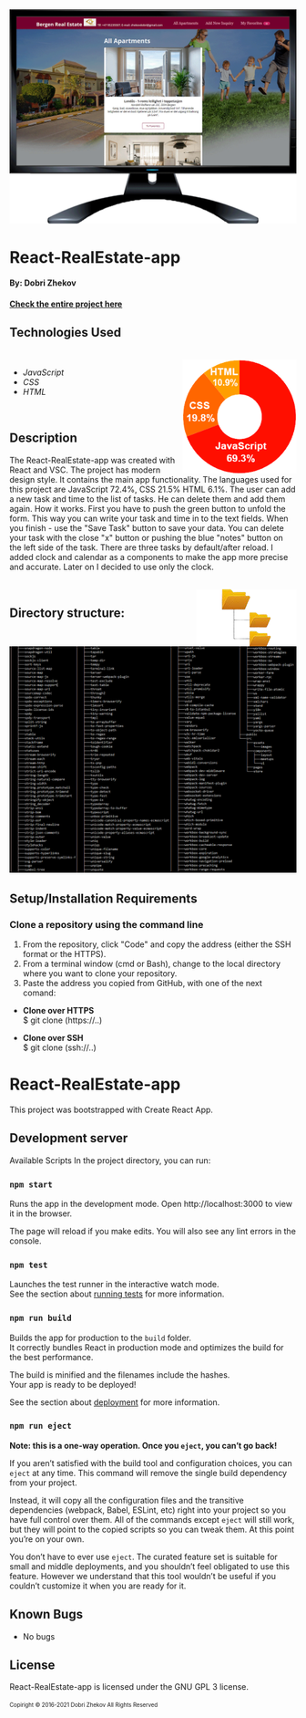 <img align="justify" alt="chart" width="950px" src="https://github.com/zhekovdobri/React-RealEstate-app/blob/main/src/assets/images/React_Real_Estate_GIF1200px.gif">

# React-RealEstate-app

#### By: Dobri Zhekov

#### [<ins>Check the entire project here</ins>](https://zhekovdobri.github.io/React-RealEstate-app/)

## Technologies Used

<div class=pull-left>

</div>
&nbsp;&nbsp;&nbsp;&nbsp;&nbsp;&nbsp;&nbsp;&nbsp;&nbsp;&nbsp;&nbsp;&nbsp;&nbsp;&nbsp;&nbsp;
<div class=pull-right>
<img align="right" alt="chart" height="200px" src="https://github.com/zhekovdobri/React-RealEstate-app/blob/main/src/assets/images/Language%20chart%20diagram%20image.png">
</div>

* _JavaScript_
* _CSS_
* _HTML_


<br />

## Description
The React-RealEstate-app was created with React and VSC. The project has modern design style. It contains the main app functionality. The languages used for this project are JavaScript 72.4%, CSS 21.5% HTML 6.1%. The user can add a new task and time to the list of tasks. He can delete them and add them again. How it works. First you have to push the green button to unfold the form. This way you can write your task and time in to the text fields. When you finish - use the "Save Task" button to save your data. You can delete your task with the close "x" button or pushing the blue "notes" button on the left side of the task. There are three tasks by default/after reload. I added clock and calendar as a components to make the app more precise and accurate. Later on I decided to use only the clock.

</div>
&nbsp;&nbsp;&nbsp;&nbsp;&nbsp;&nbsp;&nbsp;&nbsp;&nbsp;&nbsp;&nbsp;&nbsp;&nbsp;&nbsp;&nbsp;
<div class=pull-right>
<img align="right" alt="chart" height="100px" src="https://github.com/zhekovdobri/React-RealEstate-app/blob/main/src/assets/images/Directory_structure_logo.png">
</div>

## Directory structure:

<img alt="chart" src="https://github.com/zhekovdobri/React-RealEstate-app/blob/main/src/assets/images/RealEstate%20directory%20structure%20image.png">

## Setup/Installation Requirements

### Clone a repository using the command line 

1. From the repository, click "Code" and copy the address (either the SSH format or the HTTPS). 
2. From a terminal window (cmd or Bash), change to the local directory where you want to clone your repository.
3. Paste the address you copied from GitHub, with one of the next comand:

* **Clone over HTTPS**<br>
  $ git clone (https://..)
  
* **Clone over SSH**<br>
  $ git clone (ssh://..)

# React-RealEstate-app

This project was bootstrapped with Create React App.

## Development server

Available Scripts
In the project directory, you can run:

### `npm start`

Runs the app in the development mode.
Open http://localhost:3000 to view it in the browser.

The page will reload if you make edits.
You will also see any lint errors in the console.

### `npm test`

Launches the test runner in the interactive watch mode.\
See the section about [running tests](https://facebook.github.io/create-react-app/docs/running-tests) for more information.

### `npm run build`

Builds the app for production to the `build` folder.\
It correctly bundles React in production mode and optimizes the build for the best performance.

The build is minified and the filenames include the hashes.\
Your app is ready to be deployed!

See the section about [deployment](https://facebook.github.io/create-react-app/docs/deployment) for more information.

### `npm run eject` 

**Note: this is a one-way operation. Once you `eject`, you can’t go back!**

If you aren’t satisfied with the build tool and configuration choices, you can `eject` at any time. This command will remove the single build dependency from your project.

Instead, it will copy all the configuration files and the transitive dependencies (webpack, Babel, ESLint, etc) right into your project so you have full control over them. All of the commands except `eject` will still work, but they will point to the copied scripts so you can tweak them. At this point you’re on your own.

You don’t have to ever use `eject`. The curated feature set is suitable for small and middle deployments, and you shouldn’t feel obligated to use this feature. However we understand that this tool wouldn’t be useful if you couldn’t customize it when you are ready for it.

## Known Bugs

* No bugs

## License

React-RealEstate-app is licensed under the GNU GPL 3 license.

<sub><sup>Copiright © 2016-2021 Dobri Zhekov All Rights Reserved</sup></sub>
